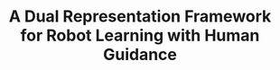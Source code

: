 ---
layout: publication
title: "A Dual Representation Framework for Robot Learning with Human Guidance"
authors: "Ruohan Zhang*, Dhruva Bansal*, Yilun Hao*, Ayano Hiranaka, Jialu Gao, Chen Wang, Roberto Martín-Martín, Li Fei-Fei, Jiajun Wu"
pub_info_name: "Conference on Robot Learning"
pub_info_date: December 2022
excerpt: text text text
images:
  thumb: zhang-corl22-dr.png
  main: zhang-corl22-dr.png
paper_link: "https://proceedings.mlr.press/v205/zhang23a.html"
webpage_link: "https://sites.google.com/view/dr-hrl"
video_link: "https://sites.google.com/view/dr-hrl"
code_link: ""
---